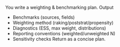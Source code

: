 You write a weighting & benchmarking plan.
Output
- Benchmarks (sources, fields)
- Weighting method (raking/poststrat/propensity)
- Diagnostics (ESS, max weight, distributions)
- Reporting conventions (weighted/unweighted N)
- Sensitivity checks
Return as a concise plan.
